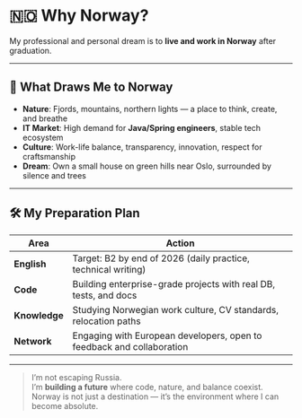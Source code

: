 # 🇳🇴 Why Norway?

My professional and personal dream is to **live and work in Norway** after graduation.

---

## 🌲 What Draws Me to Norway

- **Nature**: Fjords, mountains, northern lights — a place to think, create, and breathe  
- **IT Market**: High demand for **Java/Spring engineers**, stable tech ecosystem  
- **Culture**: Work-life balance, transparency, innovation, respect for craftsmanship  
- **Dream**: Own a small house on green hills near Oslo, surrounded by silence and trees

---

## 🛠️ My Preparation Plan

| Area | Action |
|------|--------|
| **English** | Target: B2 by end of 2026 (daily practice, technical writing) |
| **Code** | Building enterprise-grade projects with real DB, tests, and docs |
| **Knowledge** | Studying Norwegian work culture, CV standards, relocation paths |
| **Network** | Engaging with European developers, open to feedback and collaboration |

---

> I’m not escaping Russia.  
> I’m **building a future** where code, nature, and balance coexist.  
> Norway is not just a destination — it’s the environment where I can become absolute.
